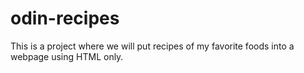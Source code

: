 # odin-recipes

This is a project where we will put recipes of my favorite foods into a webpage using HTML only.